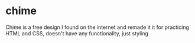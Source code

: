 # chime
Chime is a free design I found on the internet and remade it it for practicing HTML and CSS, doesn't have any functionality, just styling
